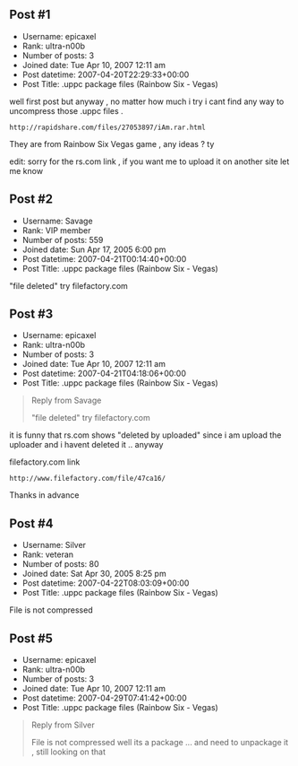 ## Post #1
- Username: epicaxel
- Rank: ultra-n00b
- Number of posts: 3
- Joined date: Tue Apr 10, 2007 12:11 am
- Post datetime: 2007-04-20T22:29:33+00:00
- Post Title: .uppc package files (Rainbow Six - Vegas)

well first post but anyway , no matter how much i try i cant find any way to uncompress those .uppc files .


```
http://rapidshare.com/files/27053897/iAm.rar.html
```


They are from Rainbow Six Vegas game , any ideas ? ty

edit: sorry for the rs.com link , if you want me to upload it on another site let me know
## Post #2
- Username: Savage
- Rank: VIP member
- Number of posts: 559
- Joined date: Sun Apr 17, 2005 6:00 pm
- Post datetime: 2007-04-21T00:14:40+00:00
- Post Title: .uppc package files (Rainbow Six - Vegas)

"file deleted"
try filefactory.com
## Post #3
- Username: epicaxel
- Rank: ultra-n00b
- Number of posts: 3
- Joined date: Tue Apr 10, 2007 12:11 am
- Post datetime: 2007-04-21T04:18:06+00:00
- Post Title: .uppc package files (Rainbow Six - Vegas)

> Reply from Savage
>
> "file deleted"
try filefactory.com

it is funny that rs.com shows "deleted by uploaded" since i am upload the uploader and  i havent deleted it .. anyway 

filefactory.com link

```
http://www.filefactory.com/file/47ca16/
```


Thanks in advance
## Post #4
- Username: Silver
- Rank: veteran
- Number of posts: 80
- Joined date: Sat Apr 30, 2005 8:25 pm
- Post datetime: 2007-04-22T08:03:09+00:00
- Post Title: .uppc package files (Rainbow Six - Vegas)

File is not compressed
## Post #5
- Username: epicaxel
- Rank: ultra-n00b
- Number of posts: 3
- Joined date: Tue Apr 10, 2007 12:11 am
- Post datetime: 2007-04-29T07:41:42+00:00
- Post Title: .uppc package files (Rainbow Six - Vegas)

> Reply from Silver
>
> File is not compressed
well its a package ... and need to unpackage it , still looking on that
